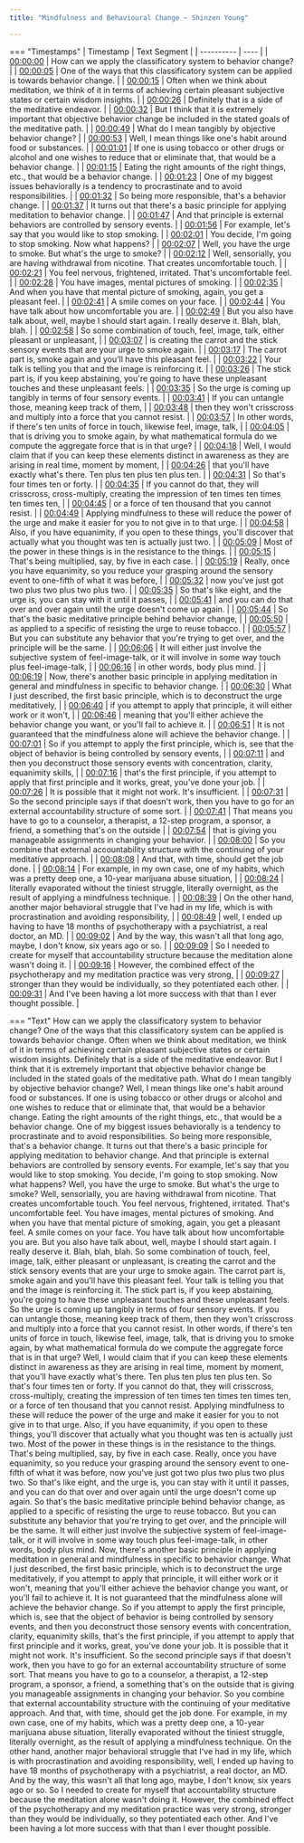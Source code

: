 ```yaml
---
title: "Mindfulness and Behavioural Change ~ Shinzen Young"

---
```

=== "Timestamps"
    | Timestamp | Text Segment |
    | ---------- | ----  |
    | [00:00:00](https://www.youtube.com/watch?v=bGy2PdVzNMU&t=0) |  How can we apply the classificatory system to behavior change? |
    | [00:00:05](https://www.youtube.com/watch?v=bGy2PdVzNMU&t=5) |  One of the ways that this classificatory system can be applied is towards behavior change. |
    | [00:00:15](https://www.youtube.com/watch?v=bGy2PdVzNMU&t=15) |  Often when we think about meditation, we think of it in terms of achieving certain pleasant subjective states or certain wisdom insights. |
    | [00:00:26](https://www.youtube.com/watch?v=bGy2PdVzNMU&t=26) |  Definitely that is a side of the meditative endeavor. |
    | [00:00:32](https://www.youtube.com/watch?v=bGy2PdVzNMU&t=32) |  But I think that it is extremely important that objective behavior change be included in the stated goals of the meditative path. |
    | [00:00:49](https://www.youtube.com/watch?v=bGy2PdVzNMU&t=49) |  What do I mean tangibly by objective behavior change? |
    | [00:00:53](https://www.youtube.com/watch?v=bGy2PdVzNMU&t=53) |  Well, I mean things like one's habit around food or substances. |
    | [00:01:01](https://www.youtube.com/watch?v=bGy2PdVzNMU&t=61) |  If one is using tobacco or other drugs or alcohol and one wishes to reduce that or eliminate that, that would be a behavior change. |
    | [00:01:15](https://www.youtube.com/watch?v=bGy2PdVzNMU&t=75) |  Eating the right amounts of the right things, etc., that would be a behavior change. |
    | [00:01:23](https://www.youtube.com/watch?v=bGy2PdVzNMU&t=83) |  One of my biggest issues behaviorally is a tendency to procrastinate and to avoid responsibilities. |
    | [00:01:32](https://www.youtube.com/watch?v=bGy2PdVzNMU&t=92) |  So being more responsible, that's a behavior change. |
    | [00:01:37](https://www.youtube.com/watch?v=bGy2PdVzNMU&t=97) |  It turns out that there's a basic principle for applying meditation to behavior change. |
    | [00:01:47](https://www.youtube.com/watch?v=bGy2PdVzNMU&t=107) |  And that principle is external behaviors are controlled by sensory events. |
    | [00:01:56](https://www.youtube.com/watch?v=bGy2PdVzNMU&t=116) |  For example, let's say that you would like to stop smoking. |
    | [00:02:01](https://www.youtube.com/watch?v=bGy2PdVzNMU&t=121) |  You decide, I'm going to stop smoking. Now what happens? |
    | [00:02:07](https://www.youtube.com/watch?v=bGy2PdVzNMU&t=127) |  Well, you have the urge to smoke. But what's the urge to smoke? |
    | [00:02:12](https://www.youtube.com/watch?v=bGy2PdVzNMU&t=132) |  Well, sensorially, you are having withdrawal from nicotine. That creates uncomfortable touch. |
    | [00:02:21](https://www.youtube.com/watch?v=bGy2PdVzNMU&t=141) |  You feel nervous, frightened, irritated. That's uncomfortable feel. |
    | [00:02:28](https://www.youtube.com/watch?v=bGy2PdVzNMU&t=148) |  You have images, mental pictures of smoking. |
    | [00:02:35](https://www.youtube.com/watch?v=bGy2PdVzNMU&t=155) |  And when you have that mental picture of smoking, again, you get a pleasant feel. |
    | [00:02:41](https://www.youtube.com/watch?v=bGy2PdVzNMU&t=161) |  A smile comes on your face. |
    | [00:02:44](https://www.youtube.com/watch?v=bGy2PdVzNMU&t=164) |  You have talk about how uncomfortable you are. |
    | [00:02:49](https://www.youtube.com/watch?v=bGy2PdVzNMU&t=169) |  But you also have talk about, well, maybe I should start again. I really deserve it. Blah, blah, blah. |
    | [00:02:58](https://www.youtube.com/watch?v=bGy2PdVzNMU&t=178) |  So some combination of touch, feel, image, talk, either pleasant or unpleasant, |
    | [00:03:07](https://www.youtube.com/watch?v=bGy2PdVzNMU&t=187) |  is creating the carrot and the stick sensory events that are your urge to smoke again. |
    | [00:03:17](https://www.youtube.com/watch?v=bGy2PdVzNMU&t=197) |  The carrot part is, smoke again and you'll have this pleasant feel. |
    | [00:03:22](https://www.youtube.com/watch?v=bGy2PdVzNMU&t=202) |  Your talk is telling you that and the image is reinforcing it. |
    | [00:03:26](https://www.youtube.com/watch?v=bGy2PdVzNMU&t=206) |  The stick part is, if you keep abstaining, you're going to have these unpleasant touches and these unpleasant feels. |
    | [00:03:35](https://www.youtube.com/watch?v=bGy2PdVzNMU&t=215) |  So the urge is coming up tangibly in terms of four sensory events. |
    | [00:03:41](https://www.youtube.com/watch?v=bGy2PdVzNMU&t=221) |  If you can untangle those, meaning keep track of them, |
    | [00:03:48](https://www.youtube.com/watch?v=bGy2PdVzNMU&t=228) |  then they won't crisscross and multiply into a force that you cannot resist. |
    | [00:03:57](https://www.youtube.com/watch?v=bGy2PdVzNMU&t=237) |  In other words, if there's ten units of force in touch, likewise feel, image, talk, |
    | [00:04:05](https://www.youtube.com/watch?v=bGy2PdVzNMU&t=245) |  that is driving you to smoke again, by what mathematical formula do we compute the aggregate force that is in that urge? |
    | [00:04:18](https://www.youtube.com/watch?v=bGy2PdVzNMU&t=258) |  Well, I would claim that if you can keep these elements distinct in awareness as they are arising in real time, moment by moment, |
    | [00:04:26](https://www.youtube.com/watch?v=bGy2PdVzNMU&t=266) |  that you'll have exactly what's there. Ten plus ten plus ten plus ten. |
    | [00:04:31](https://www.youtube.com/watch?v=bGy2PdVzNMU&t=271) |  So that's four times ten or forty. |
    | [00:04:35](https://www.youtube.com/watch?v=bGy2PdVzNMU&t=275) |  If you cannot do that, they will crisscross, cross-multiply, creating the impression of ten times ten times ten times ten, |
    | [00:04:45](https://www.youtube.com/watch?v=bGy2PdVzNMU&t=285) |  or a force of ten thousand that you cannot resist. |
    | [00:04:49](https://www.youtube.com/watch?v=bGy2PdVzNMU&t=289) |  Applying mindfulness to these will reduce the power of the urge and make it easier for you to not give in to that urge. |
    | [00:04:58](https://www.youtube.com/watch?v=bGy2PdVzNMU&t=298) |  Also, if you have equanimity, if you open to these things, you'll discover that actually what you thought was ten is actually just two. |
    | [00:05:09](https://www.youtube.com/watch?v=bGy2PdVzNMU&t=309) |  Most of the power in these things is in the resistance to the things. |
    | [00:05:15](https://www.youtube.com/watch?v=bGy2PdVzNMU&t=315) |  That's being multiplied, say, by five in each case. |
    | [00:05:19](https://www.youtube.com/watch?v=bGy2PdVzNMU&t=319) |  Really, once you have equanimity, so you reduce your grasping around the sensory event to one-fifth of what it was before, |
    | [00:05:32](https://www.youtube.com/watch?v=bGy2PdVzNMU&t=332) |  now you've just got two plus two plus two plus two. |
    | [00:05:35](https://www.youtube.com/watch?v=bGy2PdVzNMU&t=335) |  So that's like eight, and the urge is, you can stay with it until it passes, |
    | [00:05:41](https://www.youtube.com/watch?v=bGy2PdVzNMU&t=341) |  and you can do that over and over again until the urge doesn't come up again. |
    | [00:05:44](https://www.youtube.com/watch?v=bGy2PdVzNMU&t=344) |  So that's the basic meditative principle behind behavior change, |
    | [00:05:50](https://www.youtube.com/watch?v=bGy2PdVzNMU&t=350) |  as applied to a specific of resisting the urge to reuse tobacco. |
    | [00:05:57](https://www.youtube.com/watch?v=bGy2PdVzNMU&t=357) |  But you can substitute any behavior that you're trying to get over, and the principle will be the same. |
    | [00:06:06](https://www.youtube.com/watch?v=bGy2PdVzNMU&t=366) |  It will either just involve the subjective system of feel-image-talk, or it will involve in some way touch plus feel-image-talk, |
    | [00:06:16](https://www.youtube.com/watch?v=bGy2PdVzNMU&t=376) |  in other words, body plus mind. |
    | [00:06:19](https://www.youtube.com/watch?v=bGy2PdVzNMU&t=379) |  Now, there's another basic principle in applying meditation in general and mindfulness in specific to behavior change. |
    | [00:06:30](https://www.youtube.com/watch?v=bGy2PdVzNMU&t=390) |  What I just described, the first basic principle, which is to deconstruct the urge meditatively, |
    | [00:06:40](https://www.youtube.com/watch?v=bGy2PdVzNMU&t=400) |  if you attempt to apply that principle, it will either work or it won't, |
    | [00:06:46](https://www.youtube.com/watch?v=bGy2PdVzNMU&t=406) |  meaning that you'll either achieve the behavior change you want, or you'll fail to achieve it. |
    | [00:06:51](https://www.youtube.com/watch?v=bGy2PdVzNMU&t=411) |  It is not guaranteed that the mindfulness alone will achieve the behavior change. |
    | [00:07:01](https://www.youtube.com/watch?v=bGy2PdVzNMU&t=421) |  So if you attempt to apply the first principle, which is, see that the object of behavior is being controlled by sensory events, |
    | [00:07:11](https://www.youtube.com/watch?v=bGy2PdVzNMU&t=431) |  and then you deconstruct those sensory events with concentration, clarity, equanimity skills, |
    | [00:07:16](https://www.youtube.com/watch?v=bGy2PdVzNMU&t=436) |  that's the first principle, if you attempt to apply that first principle and it works, great, you've done your job. |
    | [00:07:26](https://www.youtube.com/watch?v=bGy2PdVzNMU&t=446) |  It is possible that it might not work. It's insufficient. |
    | [00:07:31](https://www.youtube.com/watch?v=bGy2PdVzNMU&t=451) |  So the second principle says if that doesn't work, then you have to go for an external accountability structure of some sort. |
    | [00:07:41](https://www.youtube.com/watch?v=bGy2PdVzNMU&t=461) |  That means you have to go to a counselor, a therapist, a 12-step program, a sponsor, a friend, a something that's on the outside |
    | [00:07:54](https://www.youtube.com/watch?v=bGy2PdVzNMU&t=474) |  that is giving you manageable assignments in changing your behavior. |
    | [00:08:00](https://www.youtube.com/watch?v=bGy2PdVzNMU&t=480) |  So you combine that external accountability structure with the continuing of your meditative approach. |
    | [00:08:08](https://www.youtube.com/watch?v=bGy2PdVzNMU&t=488) |  And that, with time, should get the job done. |
    | [00:08:14](https://www.youtube.com/watch?v=bGy2PdVzNMU&t=494) |  For example, in my own case, one of my habits, which was a pretty deep one, a 10-year marijuana abuse situation, |
    | [00:08:24](https://www.youtube.com/watch?v=bGy2PdVzNMU&t=504) |  literally evaporated without the tiniest struggle, literally overnight, as the result of applying a mindfulness technique. |
    | [00:08:39](https://www.youtube.com/watch?v=bGy2PdVzNMU&t=519) |  On the other hand, another major behavioral struggle that I've had in my life, which is with procrastination and avoiding responsibility, |
    | [00:08:49](https://www.youtube.com/watch?v=bGy2PdVzNMU&t=529) |  well, I ended up having to have 18 months of psychotherapy with a psychiatrist, a real doctor, an MD. |
    | [00:09:02](https://www.youtube.com/watch?v=bGy2PdVzNMU&t=542) |  And by the way, this wasn't all that long ago, maybe, I don't know, six years ago or so. |
    | [00:09:09](https://www.youtube.com/watch?v=bGy2PdVzNMU&t=549) |  So I needed to create for myself that accountability structure because the meditation alone wasn't doing it. |
    | [00:09:16](https://www.youtube.com/watch?v=bGy2PdVzNMU&t=556) |  However, the combined effect of the psychotherapy and my meditation practice was very strong, |
    | [00:09:27](https://www.youtube.com/watch?v=bGy2PdVzNMU&t=567) |  stronger than they would be individually, so they potentiated each other. |
    | [00:09:31](https://www.youtube.com/watch?v=bGy2PdVzNMU&t=571) |  And I've been having a lot more success with that than I ever thought possible. |

=== "Text"
     How can we apply the classificatory system to behavior change? One of the ways that this classificatory system can be applied is towards behavior change. Often when we think about meditation, we think of it in terms of achieving certain pleasant subjective states or certain wisdom insights. Definitely that is a side of the meditative endeavor. But I think that it is extremely important that objective behavior change be included in the stated goals of the meditative path. What do I mean tangibly by objective behavior change? Well, I mean things like one's habit around food or substances. If one is using tobacco or other drugs or alcohol and one wishes to reduce that or eliminate that, that would be a behavior change. Eating the right amounts of the right things, etc., that would be a behavior change. One of my biggest issues behaviorally is a tendency to procrastinate and to avoid responsibilities. So being more responsible, that's a behavior change. It turns out that there's a basic principle for applying meditation to behavior change. And that principle is external behaviors are controlled by sensory events. For example, let's say that you would like to stop smoking. You decide, I'm going to stop smoking. Now what happens? Well, you have the urge to smoke. But what's the urge to smoke? Well, sensorially, you are having withdrawal from nicotine. That creates uncomfortable touch. You feel nervous, frightened, irritated. That's uncomfortable feel. You have images, mental pictures of smoking. And when you have that mental picture of smoking, again, you get a pleasant feel. A smile comes on your face. You have talk about how uncomfortable you are. But you also have talk about, well, maybe I should start again. I really deserve it. Blah, blah, blah. So some combination of touch, feel, image, talk, either pleasant or unpleasant, is creating the carrot and the stick sensory events that are your urge to smoke again. The carrot part is, smoke again and you'll have this pleasant feel. Your talk is telling you that and the image is reinforcing it. The stick part is, if you keep abstaining, you're going to have these unpleasant touches and these unpleasant feels. So the urge is coming up tangibly in terms of four sensory events. If you can untangle those, meaning keep track of them, then they won't crisscross and multiply into a force that you cannot resist. In other words, if there's ten units of force in touch, likewise feel, image, talk, that is driving you to smoke again, by what mathematical formula do we compute the aggregate force that is in that urge? Well, I would claim that if you can keep these elements distinct in awareness as they are arising in real time, moment by moment, that you'll have exactly what's there. Ten plus ten plus ten plus ten. So that's four times ten or forty. If you cannot do that, they will crisscross, cross-multiply, creating the impression of ten times ten times ten times ten, or a force of ten thousand that you cannot resist. Applying mindfulness to these will reduce the power of the urge and make it easier for you to not give in to that urge. Also, if you have equanimity, if you open to these things, you'll discover that actually what you thought was ten is actually just two. Most of the power in these things is in the resistance to the things. That's being multiplied, say, by five in each case. Really, once you have equanimity, so you reduce your grasping around the sensory event to one-fifth of what it was before, now you've just got two plus two plus two plus two. So that's like eight, and the urge is, you can stay with it until it passes, and you can do that over and over again until the urge doesn't come up again. So that's the basic meditative principle behind behavior change, as applied to a specific of resisting the urge to reuse tobacco. But you can substitute any behavior that you're trying to get over, and the principle will be the same. It will either just involve the subjective system of feel-image-talk, or it will involve in some way touch plus feel-image-talk, in other words, body plus mind. Now, there's another basic principle in applying meditation in general and mindfulness in specific to behavior change. What I just described, the first basic principle, which is to deconstruct the urge meditatively, if you attempt to apply that principle, it will either work or it won't, meaning that you'll either achieve the behavior change you want, or you'll fail to achieve it. It is not guaranteed that the mindfulness alone will achieve the behavior change. So if you attempt to apply the first principle, which is, see that the object of behavior is being controlled by sensory events, and then you deconstruct those sensory events with concentration, clarity, equanimity skills, that's the first principle, if you attempt to apply that first principle and it works, great, you've done your job. It is possible that it might not work. It's insufficient. So the second principle says if that doesn't work, then you have to go for an external accountability structure of some sort. That means you have to go to a counselor, a therapist, a 12-step program, a sponsor, a friend, a something that's on the outside that is giving you manageable assignments in changing your behavior. So you combine that external accountability structure with the continuing of your meditative approach. And that, with time, should get the job done. For example, in my own case, one of my habits, which was a pretty deep one, a 10-year marijuana abuse situation, literally evaporated without the tiniest struggle, literally overnight, as the result of applying a mindfulness technique. On the other hand, another major behavioral struggle that I've had in my life, which is with procrastination and avoiding responsibility, well, I ended up having to have 18 months of psychotherapy with a psychiatrist, a real doctor, an MD. And by the way, this wasn't all that long ago, maybe, I don't know, six years ago or so. So I needed to create for myself that accountability structure because the meditation alone wasn't doing it. However, the combined effect of the psychotherapy and my meditation practice was very strong, stronger than they would be individually, so they potentiated each other. And I've been having a lot more success with that than I ever thought possible.